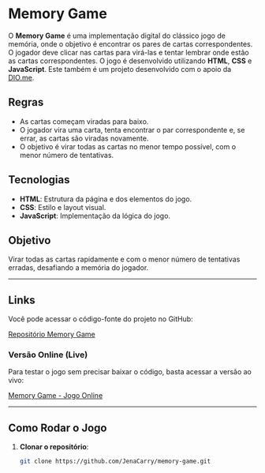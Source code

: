# Memory Game

O **Memory Game** é uma implementação digital do clássico jogo de memória, onde o objetivo é encontrar os pares de cartas correspondentes. O jogador deve clicar nas cartas para virá-las e tentar lembrar onde estão as cartas correspondentes. O jogo é desenvolvido utilizando **HTML**, **CSS** e **JavaScript**. Este também é um projeto desenvolvido com o apoio da [DIO.me](https://dio.me).

## Regras
- As cartas começam viradas para baixo.
- O jogador vira uma carta, tenta encontrar o par correspondente e, se errar, as cartas são viradas novamente.
- O objetivo é virar todas as cartas no menor tempo possível, com o menor número de tentativas.

## Tecnologias
- **HTML**: Estrutura da página e dos elementos do jogo.
- **CSS**: Estilo e layout visual.
- **JavaScript**: Implementação da lógica do jogo.

## Objetivo
Virar todas as cartas rapidamente e com o menor número de tentativas erradas, desafiando a memória do jogador.

---

## Links

Você pode acessar o código-fonte do projeto no GitHub:

[Repositório Memory Game](https://github.com/JenaCarry/memory-game)

### Versão Online (Live)

Para testar o jogo sem precisar baixar o código, basta acessar a versão ao vivo:

[Memory Game - Jogo Online](https://jenacarry.github.io/memory-game/)

---

## Como Rodar o Jogo

1. **Clonar o repositório**:
   ```bash
   git clone https://github.com/JenaCarry/memory-game.git
